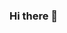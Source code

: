 ### Hi there 👋

<!--
**cuongptp1/cuongptp1** is a ✨ _special_ ✨ repository because its `README.md` (this file) appears on your GitHub profile.

Here are some ideas to get you started:

- 🔭 I’m currently working on Writing content
- 🌱 I’m currently learning SEO
- 👯 I’m looking to collaborate on ...
- 🤔 I’m looking for help with ...
- 💬 Ask me about ...
- 📫 How to reach me: https://vuichoigame.com/
- 😄 Pronouns: ...
- ⚡ Fun fact: ...
-->
